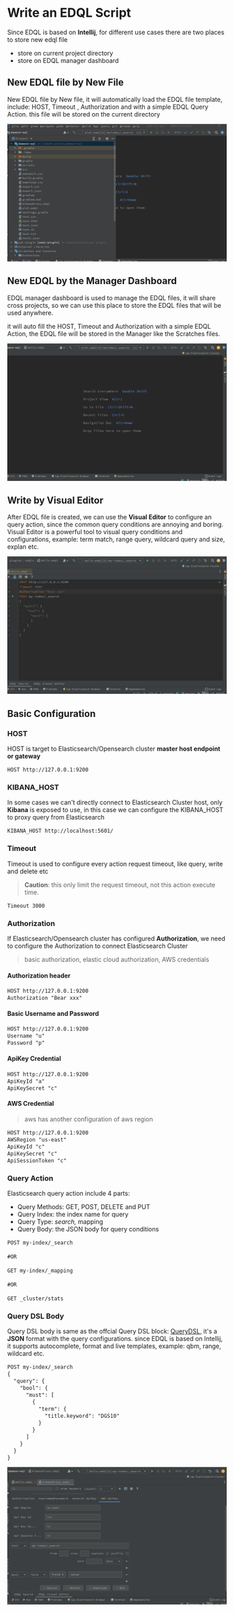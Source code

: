 # Write an EDQL Script

Since EDQL is based on **Intellij**, for different use cases there are two places to store new edql file

* store on current project directory
* store on EDQL manager dashboard

## New EDQL file by New File

New EDQL file by New file, it will automatically load the EDQL file template, include: HOST, Timeout , Authorization and with a simple EDQL Query Action. this file will be stored on the current directory

![](../.gitbook/assets/new-edql-by-file.gif)

## New EDQL by the Manager Dashboard

EDQL manager dashboard is used to manage the EDQL files, it will share cross projects, so we can use this place to store the EDQL files that will be used anywhere.

it will auto fill the HOST, Timeout and Authorization with a simple EDQL Action, the EDQL file will be stored in the Manager like the Scratches files.

![](../.gitbook/assets/new-edql-by-manager.gif)

## Write by Visual Editor

After EDQL file is created, we can use the **Visual Editor** to configure an query action, since the common query conditions are annoying and boring.  Visual Editor is a powerful tool to visual query conditions and configurations, example: term match, range query, wildcard query and size, explan etc.

![](../.gitbook/assets/configure-by-dashboard.gif)

## Basic Configuration

### HOST

HOST is target to Elasticsearch/Opensearch cluster **master host endpoint or gateway**

```
HOST http://127.0.0.1:9200
```

### KIBANA\_HOST

In some cases we can't directly connect to Elasticsearch Cluster host, only **Kibana** is exposed to use, in this case we can configure the KIBANA\_HOST to proxy query from Elasticsearch

```
KIBANA_HOST http://localhost:5601/
```

### Timeout

Timeout is used to configure every action request timeout, like query, write and delete etc

> **Caution**: this only limit the request timeout, not this action execute time.

```
Timeout 3000
```

### Authorization

If Elasticsearch/Opensearch cluster has configured **Authorization**, we need to configure the Authorization to connect Elasticsearch Cluster

> basic authorization, elastic cloud authorization, AWS credentials

#### Authorization header

```
HOST http://127.0.0.1:9200
Authorization "Bear xxx"
```

#### Basic Username and Password

```
HOST http://127.0.0.1:9200
Username "u"
Password "p"
```

#### ApiKey Credential

```
HOST http://127.0.0.1:9200
ApiKeyId "a"
ApiKeySecret "c"
```

#### AWS Credential

> aws has another configuration of aws region

```
HOST http://127.0.0.1:9200
AWSRegion "us-east"
ApiKeyId "c"
ApiKeySecret "c"
ApiSessionToken "c"
```

### Query Action

Elasticsearch query action include 4 parts:

* Query Methods: GET, POST, DELETE and PUT
* Query Index: the index name for query
* Query Type: _search,_ mapping
* Query Body: the JSON body for query conditions

```
POST my-index/_search

#OR

GET my-index/_mapping

#OR

GET _cluster/stats
```

### Query DSL Body

Query DSL body is same as the offcial Query DSL block: [QueryDSL](https://www.elastic.co/guide/en/elasticsearch/reference/current/query-dsl.html), it's a **JSON** format with the query configurations. since EDQL is based on Intellij, it supports autocomplete, format and live templates, example: qbm, range, wildcard etc.

```
POST my-index/_search
{
  "query": {
    "bool": {
      "must": [
        {
          "term": {
            "title.keyword": "DGS10"
          }
        }
      ]
    }
  }
}
```

![](../.gitbook/assets/new-visual.gif)
